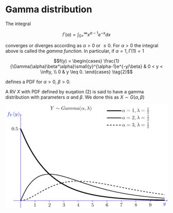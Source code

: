 # Gamma distribution

The integral

```math
\Gamma(\alpha) = \int_{0+}^{\infty} x^{\alpha - 1} e^{-x} dx  \tag{1}
```

converges or diverges according as $\alpha > 0$  or $\le 0$. For $\alpha > 0$ the integral above is called the *gamma function*. In particular, if $\alpha = 1, \Gamma(1) = 1$

```math
f(y) = \begin{cases}
    \frac{1}{\Gamma(\alpha)\beta^\alpha}\small{y}^{\alpha-1}e^{-y/\beta} & 0 < y < \infty, \\
    0 & y \leq 0.

\end{cases}
\tag{2}
```

defines a PDF for $\alpha > 0,\ \beta > 0.$

A RV $X$ with PDF defined by euqation (2) is said to have a gamma distribution with parameters $\alpha$ and $\beta$. We done this as $X \sim G(\alpha, \beta)$

![Gamma distribution](/probability/continuous-distributions/gamma-distribution-ex-1.png)
